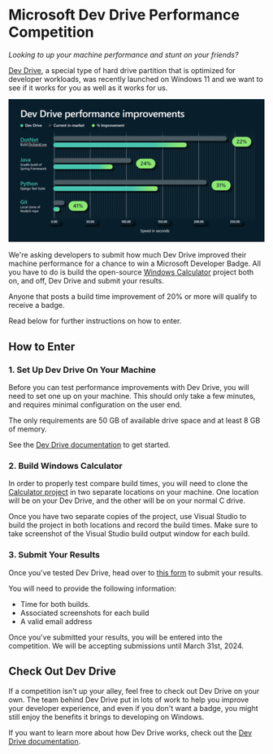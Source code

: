 # Microsoft Dev Drive Performance Competition

*Looking to up your machine performance and stunt on your friends?*

[Dev Drive](https://blogs.windows.com/windowsdeveloper/2023/06/01/dev-drive-performance-security-and-control-for-developers/), a special type of hard drive partition that is optimized for developer workloads, was recently launched on Windows 11 and we want to see if it works for you as well as it works for us.

![Dev Drive Performance Graphic](./DevDrivePerf.png)

We're asking developers to submit how much Dev Drive improved their machine performance for a chance to win a Microsoft Developer Badge. All you have to do is build the open-source [Windows Calculator](https://github.com/microsoft/calculator) project both on, and off, Dev Drive and submit your results.

Anyone that posts a build time improvement of 20% or more will qualify to receive a badge.

Read below for further instructions on how to enter.

## How to Enter

### 1. Set Up Dev Drive On Your Machine

Before you can test performance improvements with Dev Drive, you will need to set one up on your machine. This should only take a few minutes, and requires minimal configuration on the user end.

The only requirements are 50 GB of available drive space and at least 8 GB of memory.

See the [Dev Drive documentation](https://docs.microsoft.com/en-us/windows/dev-drive/) to get started.

### 2. Build Windows Calculator

In order to properly test compare build times, you will need to clone the [Calculator project](https://github.com/microsoft/calculator) in two separate locations on your machine. One location will be on your Dev Drive, and the other will be on your normal C drive.

Once you have two separate copies of the project, use Visual Studio to build the project in both locations and record the build times. Make sure to take screenshot of the Visual Studio build output window for each build.

### 3. Submit Your Results

Once you've tested Dev Drive, head over to [this form]() to submit your results. 

You will need to provide the following information:
* Time for both builds.
* Associated screenshots for each build
* A valid email address

Once you've submitted your results, you will be entered into the competition. We will be accepting submissions until March 31st, 2024.

## Check Out Dev Drive
If a competition isn't up your alley, feel free to check out Dev Drive on your own. The team behind Dev Drive put in lots of work to help you improve your developer experience, and even if you don't want a badge, you might still enjoy the benefits it brings to developing on Windows.

If you want to learn more about how Dev Drive works, check out the [Dev Drive documentation](https://docs.microsoft.com/en-us/windows/dev-drive/).